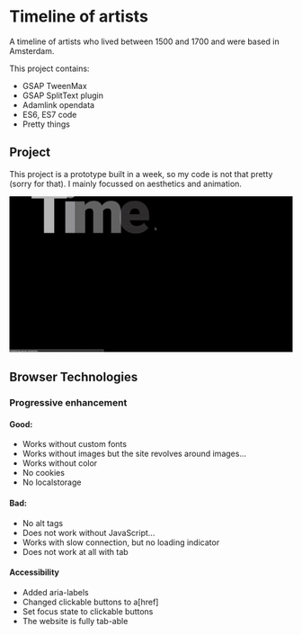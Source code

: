 # Timeline of artists

A timeline of artists who lived between 1500 and 1700 and were based in Amsterdam.

This project contains:
- GSAP TweenMax
- GSAP SplitText plugin
- Adamlink opendata
- ES6, ES7 code
- Pretty things

## Project
This project is a prototype built in a week, so my code is not that pretty (sorry for that).
I mainly focussed on aesthetics and animation.

![gif of project](https://github.com/meesrutten/timeline-of-artists/blob/master/timeline-artist-Mees-Rutten.gif "The Project")

## Browser Technologies
### Progressive enhancement

#### Good:
- Works without custom fonts
- Works without images but the site revolves around images...
- Works without color
- No cookies
- No localstorage

#### Bad:
- No alt tags
- Does not work without JavaScript...
- Works with slow connection, but no loading indicator
- Does not work at all with tab

#### Accessibility
- Added aria-labels
- Changed clickable buttons to a[href]
- Set focus state to clickable buttons
- The website is fully tab-able